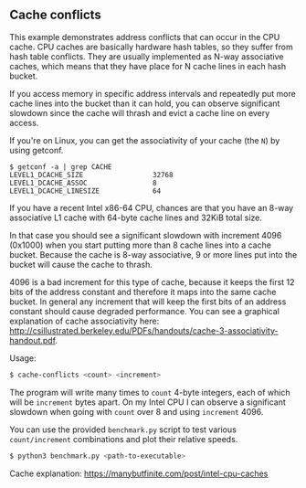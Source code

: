 ## Cache conflicts
This example demonstrates address conflicts that can occur in the CPU cache.
CPU caches are basically hardware hash tables, so they suffer from hash table conflicts.
They are usually implemented as N-way associative caches, which means
that they have place for N cache lines in each hash bucket.

If you access memory in specific address intervals and repeatedly put
more cache lines into the bucket than it can hold, you can observe significant slowdown since
the cache will thrash and evict a cache line on every access.

If you're on Linux, you can get the associativity of your cache (the `N`) by using getconf.
```
$ getconf -a | grep CACHE
LEVEL1_DCACHE_SIZE                 32768
LEVEL1_DCACHE_ASSOC                8
LEVEL1_DCACHE_LINESIZE             64
```

If you have a recent Intel x86-64 CPU, chances are that you have an
8-way associative L1 cache with 64-byte cache lines and 32KiB total size.

In that case you should see a significant slowdown with increment 4096 (0x1000) when you start putting more than
8 cache lines into a cache bucket. Because the cache is 8-way associative, 9 or more lines put into the bucket
will cause the cache to thrash.

4096 is a bad increment for this type of cache, because it keeps the first 12 bits of the address constant and
therefore it maps into the same cache bucket.
In general any increment that will keep the first bits of an address constant should cause degraded performance.
You can see a graphical explanation of cache associativity here: http://csillustrated.berkeley.edu/PDFs/handouts/cache-3-associativity-handout.pdf.


Usage:
```bash
$ cache-conflicts <count> <increment>
```

The program will write many times to `count` 4-byte integers, each of which will be `increment` bytes apart.
On my Intel CPU I can observe a significant slowdown when going with `count` over 8 and using `increment` 4096.

You can use the provided `benchmark.py` script to test various `count/increment` combinations
and plot their relative speeds.

```bash
$ python3 benchmark.py <path-to-executable>
```

Cache explanation:
https://manybutfinite.com/post/intel-cpu-caches
